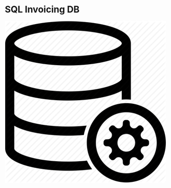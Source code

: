 # SQL Invoicing DB
![SQL Icon](https://github.com/Naarestan/SQL_Invoicing_DB/blob/main/icon-data-base-16.jpg.png)
